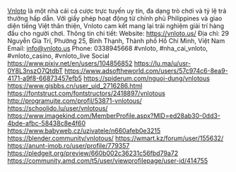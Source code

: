 <a href="https://vnloto.us/">Vnloto</a> là một nhà cái cá cược trực tuyến uy tín, đa dạng trò chơi và tỷ lệ trả thưởng hấp dẫn. Với giấy phép hoạt động từ chính phủ Philippines và giao diện tiếng Việt thân thiện, Vnloto cam kết mang lại trải nghiệm giải trí hàng đầu cho người chơi.
Thông tin chi tiết:
Website: <a href="https://vnloto.us/">https://vnloto.us/</a>
Địa chỉ: 29 Nguyễn Gia Trí, Phường 25, Bình Thạnh, Thành phố Hồ Chí Minh, Việt Nam
Email: info@vnloto.us
Phone: 0338945668
#vnloto, #nha_cai_vnloto, #vnloto_casino, #vnloto_live
Social
<a href="https://www.pixiv.net/en/users/104856852">https://www.pixiv.net/en/users/104856852</a>
<a href="https://lu.ma/u/usr-0Y8L3nszO7QtdbT">https://lu.ma/u/usr-0Y8L3nszO7QtdbT</a>
<a href="https://www.adsoftheworld.com/users/57c974c6-8ea9-4171-a9f8-66873457efb5">https://www.adsoftheworld.com/users/57c974c6-8ea9-4171-a9f8-66873457efb5</a>
<a href="https://spiderum.com/nguoi-dung/vnlotous">https://spiderum.com/nguoi-dung/vnlotous</a>
<a href="https://www.gisbbs.cn/user_uid_2716286.html">https://www.gisbbs.cn/user_uid_2716286.html</a>
<a href="https://fontstruct.com/fontstructors/2418897/vnlotous">https://fontstruct.com/fontstructors/2418897/vnlotous</a>
<a href="http://programujte.com/profil/53871-vnlotous/">http://programujte.com/profil/53871-vnlotous/</a>
<a href="https://schoolido.lu/user/vnlotous/">https://schoolido.lu/user/vnlotous/</a>
<a href="https://www.imagekind.com/MemberProfile.aspx?MID=ed28ab30-0dd3-4bde-afbc-58438c8e4f60">https://www.imagekind.com/MemberProfile.aspx?MID=ed28ab30-0dd3-4bde-afbc-58438c8e4f60</a>
<a href="https://www.babyweb.cz/uzivatele/n660afeb0e3215">https://www.babyweb.cz/uzivatele/n660afeb0e3215</a>
<a href="https://blender.community/vnlotous/">https://blender.community/vnlotous/</a>
<a href="https://wmart.kz/forum/user/155632/">https://wmart.kz/forum/user/155632/</a>
<a href="https://anunt-imob.ro/user/profile/779357">https://anunt-imob.ro/user/profile/779357</a>
<a href="https://pledgeit.org/preview/660b002c36231c56fbd79a72">https://pledgeit.org/preview/660b002c36231c56fbd79a72</a>
<a href="https://community.amd.com/t5/user/viewprofilepage/user-id/414755">https://community.amd.com/t5/user/viewprofilepage/user-id/414755</a>

